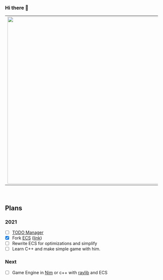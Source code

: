 ### Hi there 👋

<p align="center">
  <table border="0"  style="border: 0;">
  <tr>
      <td style="border: 0;"><img width="550px" align="left" src="https://github-readme-stats.vercel.app/api?username=timofffee&layout=compact&theme=radical&hide_border=true&hide_title=true&icon_color=5194f0&bg_color=0d1117" /></td>
      <td style="border: 0;"><img width="550px" src="https://github-readme-stats.vercel.app/api/top-langs/?username=timofffee&layout=compact&theme=radical&hide=php,html,python&hide_border=true&hide_title=true&icon_color=5194f0&bg_color=0d1117" /></td>
  </tr>   
</table>
</p>

<br />

## Plans
### 2021
- [ ] [TODO Manager](https://github.com/HGRussian/todo)
- [x] Fork [ECS](https://gitlab.com/coaljoe/nim-ecs) ([link](https://github.com/Timofffee/tinyecs))
- [ ] Rewrite ECS for optimizations and simplify
- [ ] Learn C++ and make simple game with him.
### Next
- [ ] Game Engine in [Nim](https://github.com/nim-lang/Nim) or c++ with [raylib](https://github.com/Guevara-chan/Raylib-Forever) and ECS
